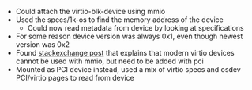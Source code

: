- Could attach the virtio-blk-device using mmio
- Used the specs/1k-os to find the memory address of the device
  - Could now read metadata from device by looking at specifications
- For some reason device version was always 0x1, even though newest version was
  0x2
- Found
  [stackexchange post](https://unix.stackexchange.com/questions/686010/what-is-the-difference-between-virtio-net-pci-virtio-net-pci-non-transitional-a)
  that explains that modern virtio devices cannot be used with mmio, but need to
  be added with pci
- Mounted as PCI device instead, used a mix of virtio specs and osdev PCI/virtio
  pages to read from device
